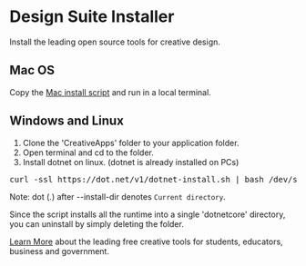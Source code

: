 # Design Suite Installer

Install the leading open source tools for creative design.  

## Mac OS

Copy the [Mac install script](MacOS/InstallCreativeApps.sh) and run in a local terminal.  

## Windows and Linux

1. Clone the 'CreativeApps' folder to your application folder.
2. Open terminal and cd to the folder.
3. Install dotnet on linux. (dotnet is already installed on PCs)
<pre>
curl -ssl https://dot.net/v1/dotnet-install.sh | bash /dev/stdin --runtime dotnet --install-dir .
</pre>
Note: dot (.) after --install-dir denotes `Current directory`.

Since the script installs all the runtime into a single 'dotnetcore' directory, you can uninstall by simply deleting the folder.  


[Learn More](https://dreamstudio.com/software) about the leading free creative tools for students, educators, business and government.  


